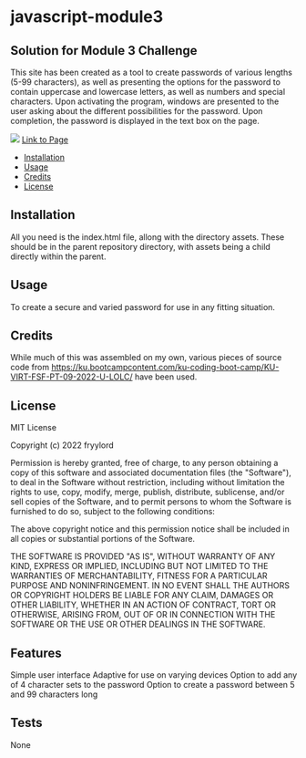 # javascript-module3

## Solution for Module 3 Challenge

This site has been created as a tool to create passwords of various lengths (5-99 characters), as well as presenting the options for the password to contain uppercase and lowercase letters, as well as numbers and special characters.  Upon activating the program, windows are presented to the user asking about the different possibilities for the password.  Upon completion, the password is displayed in the text box on the page.  

![](.screenshot.jpg)
[Link to Page](https://fryylord.github.io/javascript-module3/)

- [Installation](#installation)
- [Usage](#usage)
- [Credits](#credits)
- [License](#license)

## Installation

All you need is the index.html file, allong with the directory assets.  These should be in the parent repository directory, with assets being a child directly within the parent.

## Usage

To create a secure and varied password for use in any fitting situation.   

## Credits

While much of this was assembled on my own, various pieces of source code from https://ku.bootcampcontent.com/ku-coding-boot-camp/KU-VIRT-FSF-PT-09-2022-U-LOLC/ have been used.  

## License
 
MIT License

Copyright (c) 2022 fryylord

Permission is hereby granted, free of charge, to any person obtaining a copy
of this software and associated documentation files (the "Software"), to deal
in the Software without restriction, including without limitation the rights
to use, copy, modify, merge, publish, distribute, sublicense, and/or sell
copies of the Software, and to permit persons to whom the Software is
furnished to do so, subject to the following conditions:

The above copyright notice and this permission notice shall be included in all
copies or substantial portions of the Software.

THE SOFTWARE IS PROVIDED "AS IS", WITHOUT WARRANTY OF ANY KIND, EXPRESS OR
IMPLIED, INCLUDING BUT NOT LIMITED TO THE WARRANTIES OF MERCHANTABILITY,
FITNESS FOR A PARTICULAR PURPOSE AND NONINFRINGEMENT. IN NO EVENT SHALL THE
AUTHORS OR COPYRIGHT HOLDERS BE LIABLE FOR ANY CLAIM, DAMAGES OR OTHER
LIABILITY, WHETHER IN AN ACTION OF CONTRACT, TORT OR OTHERWISE, ARISING FROM,
OUT OF OR IN CONNECTION WITH THE SOFTWARE OR THE USE OR OTHER DEALINGS IN THE
SOFTWARE.

## Features

Simple user interface
Adaptive for use on varying devices
Option to add any of 4 character sets to the password
Option to create a password between 5 and 99 characters long

## Tests

None
